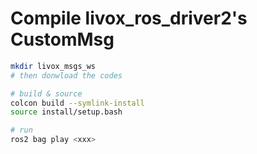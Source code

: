 
# Compile livox_ros_driver2's CustomMsg


```bash
mkdir livox_msgs_ws
# then donwload the codes

# build & source
colcon build --symlink-install
source install/setup.bash

# run
ros2 bag play <xxx>
```



